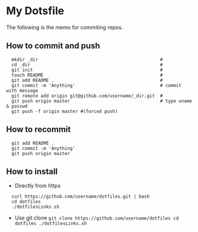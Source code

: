 # My Dotsfile

The following is the memo for commiting repos.

##  How to commit and push
```
  mkdir _dir                                              #
  cd _dir                                                 #
  git init                                                #
  touch README                                            #
  git add README .                                        #
  git commit -m 'Anything'                                # commit with message
  git remote add origin git@github.com/username/_dir.git  # 
  git push origin master                                  # type uname & passwd
  git push -f origin master #(forced push)
```
##  How to recommit
```
  git add README .
  git commit -m 'Anything'
  git push origin master
```
##  How to install
* Directly from https
```
  curl https://github.com/username/dotfiles.git | bash
  cd dotfiles
  ./dotfilesLinks.sh
```
* Use git clone
``
  git clone https://github.com/username/dotfiles
  cd dotfiles
  ./dotfilesLinks.sh
``

